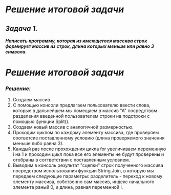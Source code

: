 # *Решение итоговой задачи* #

## ***Задача 1.*** ##

***Написать программу, которая из имеющегося массива строк формирует массив из строк, длина которых меньше или равно 3 символа.*** 

# *Решение итоговой задачи* #

### ***Решение:*** ###

1. Создаем массив
2. С помощью консоли предлагаем пользователю ввести слова, которые в дальнейшем мы помещаем в массив "А" посредством разделения введенной пользователем строки на подстроки с помощью функции Split(). 
3. Создаем новый массив с аналогичной размерностью.
4. Проходим циклом по каждому элементу массива, где проверяем соответсие поставленному условию (длина проверяемого значения меньше либо равна 3). 
5. Каждый раз после прохождения цикла for увеличиваем переменную i на 1 и проходим цикл пока все его элементы не будут проверены и отобраны в соттветствии с поставленным условием.
6. Выводим в консоль результат "сцепки" строк полученного массива посредством использования функции String.Join, в которую мы передаем следующие параметры: разделитель - переход к новому элементу массива, собственно сам массив, индекс начального элемента раный 0, и длина, равная переменной i.
